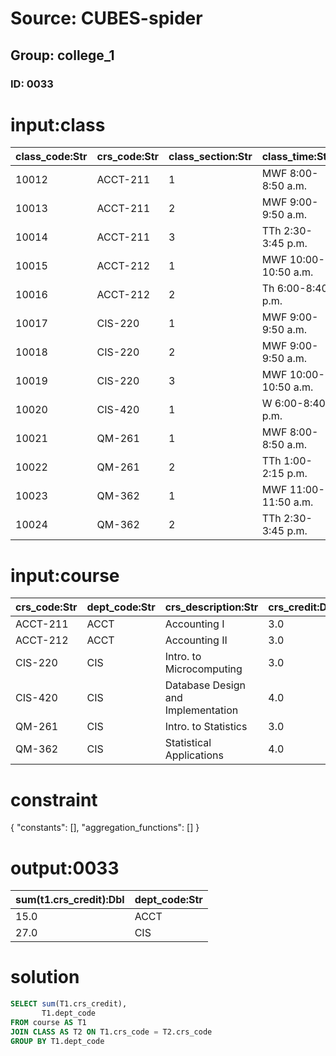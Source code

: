 # Source: CUBES-spider
## Group: college_1
### ID: 0033

# input:class

| class_code:Str | crs_code:Str | class_section:Str | class_time:Str | class_room:Str | prof_num:Int |
|---|---|---|---|---|---|
| 10012 | ACCT-211 | 1 | MWF 8:00-8:50 a.m. | BUS311 | 105 |
| 10013 | ACCT-211 | 2 | MWF 9:00-9:50 a.m. | BUS200 | 105 |
| 10014 | ACCT-211 | 3 | TTh 2:30-3:45 p.m. | BUS252 | 342 |
| 10015 | ACCT-212 | 1 | MWF 10:00-10:50 a.m. | BUS311 | 301 |
| 10016 | ACCT-212 | 2 | Th 6:00-8:40 p.m. | BUS252 | 301 |
| 10017 | CIS-220 | 1 | MWF 9:00-9:50 a.m. | KLR209 | 228 |
| 10018 | CIS-220 | 2 | MWF 9:00-9:50 a.m. | KLR211 | 114 |
| 10019 | CIS-220 | 3 | MWF 10:00-10:50 a.m. | KLR209 | 228 |
| 10020 | CIS-420 | 1 | W 6:00-8:40 p.m. | KLR209 | 162 |
| 10021 | QM-261 | 1 | MWF 8:00-8:50 a.m. | KLR200 | 114 |
| 10022 | QM-261 | 2 | TTh 1:00-2:15 p.m. | KLR200 | 114 |
| 10023 | QM-362 | 1 | MWF 11:00-11:50 a.m. | KLR200 | 162 |
| 10024 | QM-362 | 2 | TTh 2:30-3:45 p.m. | KLR200 | 162 |

# input:course

| crs_code:Str | dept_code:Str | crs_description:Str | crs_credit:Dbl |
|---|---|---|---|
| ACCT-211 | ACCT | Accounting I | 3.0 |
| ACCT-212 | ACCT | Accounting II | 3.0 |
| CIS-220 | CIS | Intro. to Microcomputing | 3.0 |
| CIS-420 | CIS | Database Design and Implementation | 4.0 |
| QM-261 | CIS | Intro. to Statistics | 3.0 |
| QM-362 | CIS | Statistical Applications | 4.0 |

# constraint

{
  "constants": [],
  "aggregation_functions": []
}

# output:0033

| sum(t1.crs_credit):Dbl | dept_code:Str |
|---|---|
| 15.0 | ACCT |
| 27.0 | CIS |

# solution

```sql
SELECT sum(T1.crs_credit),
       T1.dept_code
FROM course AS T1
JOIN CLASS AS T2 ON T1.crs_code = T2.crs_code
GROUP BY T1.dept_code
```
